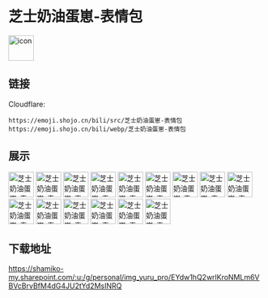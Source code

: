 # 芝士奶油蛋崽-表情包
<img src="https://emoji.shojo.cn/bili/src/芝士奶油蛋崽-表情包/icon.png" width="50" height="50" alt="icon">

## 链接
Cloudflare:
```
https://emoji.shojo.cn/bili/src/芝士奶油蛋崽-表情包
https://emoji.shojo.cn/bili/webp/芝士奶油蛋崽-表情包
```
## 展示
<img src="https://emoji.shojo.cn/bili/src/芝士奶油蛋崽-表情包/芝士奶油蛋崽-表情包-耶.png" width="50" height="50" alt="芝士奶油蛋崽-表情包-耶">
<img src="https://emoji.shojo.cn/bili/src/芝士奶油蛋崽-表情包/芝士奶油蛋崽-表情包-emo.png" width="50" height="50" alt="芝士奶油蛋崽-表情包-emo">
<img src="https://emoji.shojo.cn/bili/src/芝士奶油蛋崽-表情包/芝士奶油蛋崽-表情包-睡觉.png" width="50" height="50" alt="芝士奶油蛋崽-表情包-睡觉">
<img src="https://emoji.shojo.cn/bili/src/芝士奶油蛋崽-表情包/芝士奶油蛋崽-表情包-爱你.png" width="50" height="50" alt="芝士奶油蛋崽-表情包-爱你">
<img src="https://emoji.shojo.cn/bili/src/芝士奶油蛋崽-表情包/芝士奶油蛋崽-表情包-开心.png" width="50" height="50" alt="芝士奶油蛋崽-表情包-开心">
<img src="https://emoji.shojo.cn/bili/src/芝士奶油蛋崽-表情包/芝士奶油蛋崽-表情包-害羞.png" width="50" height="50" alt="芝士奶油蛋崽-表情包-害羞">
<img src="https://emoji.shojo.cn/bili/src/芝士奶油蛋崽-表情包/芝士奶油蛋崽-表情包-呜呜呜.png" width="50" height="50" alt="芝士奶油蛋崽-表情包-呜呜呜">
<img src="https://emoji.shojo.cn/bili/src/芝士奶油蛋崽-表情包/芝士奶油蛋崽-表情包-哼！.png" width="50" height="50" alt="芝士奶油蛋崽-表情包-哼！">
<img src="https://emoji.shojo.cn/bili/src/芝士奶油蛋崽-表情包/芝士奶油蛋崽-表情包-摸摸头.png" width="50" height="50" alt="芝士奶油蛋崽-表情包-摸摸头">
<img src="https://emoji.shojo.cn/bili/src/芝士奶油蛋崽-表情包/芝士奶油蛋崽-表情包-叹气.png" width="50" height="50" alt="芝士奶油蛋崽-表情包-叹气">
<img src="https://emoji.shojo.cn/bili/src/芝士奶油蛋崽-表情包/芝士奶油蛋崽-表情包-？.png" width="50" height="50" alt="芝士奶油蛋崽-表情包-？">
<img src="https://emoji.shojo.cn/bili/src/芝士奶油蛋崽-表情包/芝士奶油蛋崽-表情包-闪亮登场.png" width="50" height="50" alt="芝士奶油蛋崽-表情包-闪亮登场">
<img src="https://emoji.shojo.cn/bili/src/芝士奶油蛋崽-表情包/芝士奶油蛋崽-表情包-困.png" width="50" height="50" alt="芝士奶油蛋崽-表情包-困">
<img src="https://emoji.shojo.cn/bili/src/芝士奶油蛋崽-表情包/芝士奶油蛋崽-表情包-！.png" width="50" height="50" alt="芝士奶油蛋崽-表情包-！">
<img src="https://emoji.shojo.cn/bili/src/芝士奶油蛋崽-表情包/芝士奶油蛋崽-表情包-呕.png" width="50" height="50" alt="芝士奶油蛋崽-表情包-呕">

## 下载地址

https://shamiko-my.sharepoint.com/:u:/g/personal/img_yuru_pro/EYdw1hQ2wrlKroNMLm6VBVcBrvBfM4dG4JU2tYd2MsINRQ